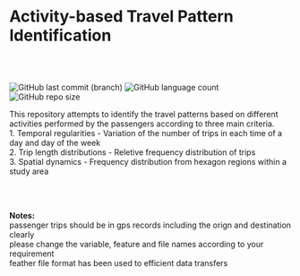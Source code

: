 # Activity-based Travel Pattern Identification 

<br/>
<br/>

![GitHub last commit (branch)](https://img.shields.io/github/last-commit/dineth33/Travel-pattern-analysis/master)
![GitHub language count](https://img.shields.io/github/languages/count/dineth33/Travel-pattern-analysis)
![GitHub repo size](https://img.shields.io/github/repo-size/dineth33/Travel-pattern-analysis)


This repository attempts to identify the travel patterns based on different activities performed by the passengers according to three main criteria. </br> 
        1. Temporal regularities  - Variation of the number of trips in each time of a day and day of the week </br>
        2. Trip length distributions  - Reletive frequency distribution of trips </br>
        3. Spatial dynamics - Frequency distribution from hexagon regions within a study area </br> 
 
<br/> 
<br/>
        
<b> Notes: </b> </br> 
passenger trips should be in gps records including the orign and destination clearly </br> 
please change the variable, feature and  file names according to your requirement  </br> 
feather file format has been used to efficient data transfers 
